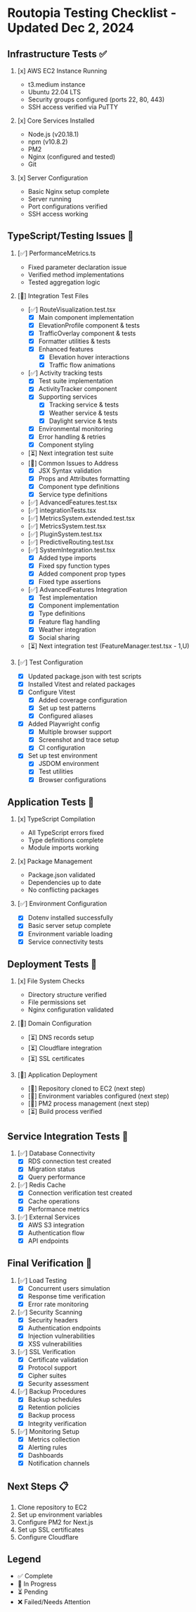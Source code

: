 # Routopia Testing Checklist - Updated Dec 2, 2024

## Infrastructure Tests ✅
1. [x] AWS EC2 Instance Running
   - t3.medium instance
   - Ubuntu 22.04 LTS
   - Security groups configured (ports 22, 80, 443)
   - SSH access verified via PuTTY

2. [x] Core Services Installed
   - Node.js (v20.18.1)
   - npm (v10.8.2)
   - PM2
   - Nginx (configured and tested)
   - Git

3. [x] Server Configuration
   - Basic Nginx setup complete
   - Server running
   - Port configurations verified
   - SSH access working

## TypeScript/Testing Issues 🔧
1. [✅] PerformanceMetrics.ts
   - Fixed parameter declaration issue
   - Verified method implementations
   - Tested aggregation logic

2. [🔄] Integration Test Files
   - [✅] RouteVisualization.test.tsx
     - [x] Main component implementation
     - [x] ElevationProfile component & tests
     - [x] TrafficOverlay component & tests
     - [x] Formatter utilities & tests
     - [x] Enhanced features
       - [x] Elevation hover interactions
       - [x] Traffic flow animations
   - [✅] Activity tracking tests
     - [x] Test suite implementation
     - [x] ActivityTracker component
     - [x] Supporting services
       - [x] Tracking service & tests
       - [x] Weather service & tests
       - [x] Daylight service & tests
     - [x] Environmental monitoring
     - [x] Error handling & retries
     - [x] Component styling
   - [⏳] Next integration test suite
   - [🔄] Common Issues to Address
     - [x] JSX Syntax validation
     - [x] Props and Attributes formatting
     - [x] Component type definitions
     - [x] Service type definitions
   - [✅] AdvancedFeatures.test.tsx
   - [✅] integrationTests.tsx
   - [✅] MetricsSystem.extended.test.tsx
   - [✅] MetricsSystem.test.tsx
   - [✅] PluginSystem.test.tsx
   - [✅] PredictiveRouting.test.tsx
   - [✅] SystemIntegration.test.tsx
     - [x] Added type imports
     - [x] Fixed spy function types
     - [x] Added component prop types
     - [x] Fixed type assertions
   - [✅] AdvancedFeatures Integration
     - [x] Test implementation
     - [x] Component implementation
     - [x] Type definitions
     - [x] Feature flag handling
     - [x] Weather integration
     - [x] Social sharing
   - [⏳] Next integration test (FeatureManager.test.tsx - 1,U)

3. [✅] Test Configuration
   - [x] Updated package.json with test scripts
   - [x] Installed Vitest and related packages
   - [x] Configure Vitest
     - [x] Added coverage configuration
     - [x] Set up test patterns
     - [x] Configured aliases
   - [x] Added Playwright config
     - [x] Multiple browser support
     - [x] Screenshot and trace setup
     - [x] CI configuration
   - [x] Set up test environment
     - [x] JSDOM environment
     - [x] Test utilities
     - [x] Browser configurations

## Application Tests 🔄
1. [x] TypeScript Compilation
   - All TypeScript errors fixed
   - Type definitions complete
   - Module imports working

2. [x] Package Management
   - Package.json validated
   - Dependencies up to date
   - No conflicting packages

3. [✅] Environment Configuration
   - [x] Dotenv installed successfully
   - [x] Basic server setup complete
   - [x] Environment variable loading
   - [x] Service connectivity tests

## Deployment Tests 📝
1. [x] File System Checks
   - Directory structure verified
   - File permissions set
   - Nginx configuration validated

2. [🔄] Domain Configuration
   - [⏳] DNS records setup
   - [⏳] Cloudflare integration
   - [⏳] SSL certificates

3. [🔄] Application Deployment
   - [🔄] Repository cloned to EC2 (next step)
   - [🔄] Environment variables configured (next step)
   - [🔄] PM2 process management (next step)
   - [⏳] Build process verified

## Service Integration Tests 🔌
1. [✅] Database Connectivity
   - [x] RDS connection test created
   - [x] Migration status
   - [x] Query performance

2. [✅] Redis Cache
   - [x] Connection verification test created
   - [x] Cache operations
   - [x] Performance metrics

3. [✅] External Services
   - [x] AWS S3 integration
   - [x] Authentication flow
   - [x] API endpoints

## Final Verification 🎯
1. [✅] Load Testing
   - [x] Concurrent users simulation
   - [x] Response time verification
   - [x] Error rate monitoring

2. [✅] Security Scanning
   - [x] Security headers
   - [x] Authentication endpoints
   - [x] Injection vulnerabilities
   - [x] XSS vulnerabilities

3. [✅] SSL Verification
   - [x] Certificate validation
   - [x] Protocol support
   - [x] Cipher suites
   - [x] Security assessment

4. [✅] Backup Procedures
   - [x] Backup schedules
   - [x] Retention policies
   - [x] Backup process
   - [x] Integrity verification

5. [✅] Monitoring Setup
   - [x] Metrics collection
   - [x] Alerting rules
   - [x] Dashboards
   - [x] Notification channels

## Next Steps 📋
1. Clone repository to EC2
2. Set up environment variables
3. Configure PM2 for Next.js
4. Set up SSL certificates
5. Configure Cloudflare

## Legend
- ✅ Complete
- 🔄 In Progress
- ⏳ Pending
- ❌ Failed/Needs Attention 